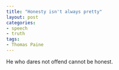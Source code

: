 ```yaml
---
title: "Honesty isn't always pretty"
layout: post
categories:
- speech
- truth
tags:
- Thomas Paine
---
```


He who dares not offend cannot be honest.